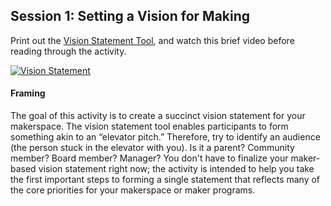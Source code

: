 ## Session 1: Setting a Vision for Making 

Print out the [Vision Statement Tool](https://drive.google.com/open?id=0B73IBpX2ukUbOW12WE5qUk5FcmM), and watch this brief video before reading through the activity. 

[![Vision Statement](https://img.youtube.com/vi/SOtxD7JbDTs/0.jpg)](https://www.youtube.com/watch?v=SOtxD7JbDTs "Vision Statement")


#### Framing

The goal of this activity is to create a succinct vision statement for your makerspace. The vision statement tool enables participants to form something akin to an “elevator pitch.” Therefore, try to identify an audience (the person stuck in the elevator with you). Is it a parent? Community member? Board member? Manager? You don't have to finalize your maker-based vision statement right now; the activity is intended to help you take the first important steps to forming a single statement that reflects many of the core priorities for your makerspace or maker programs.  
